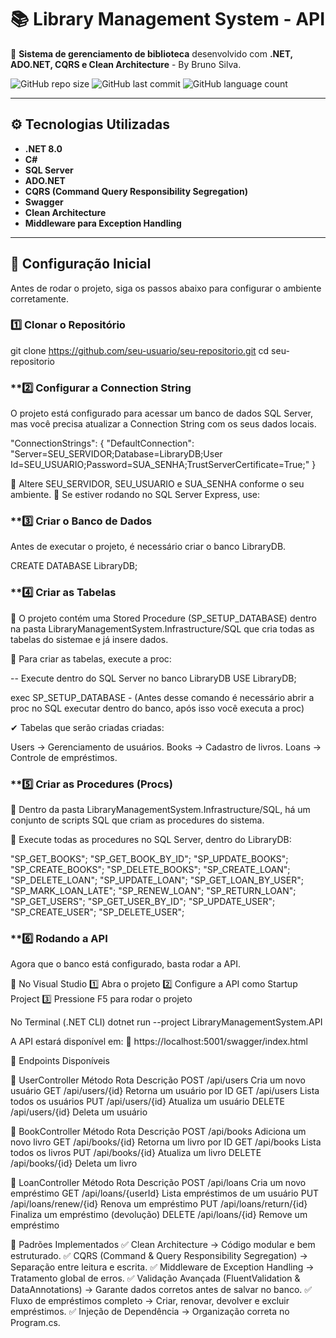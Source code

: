 # 📚 Library Management System - API

🚀 **Sistema de gerenciamento de biblioteca** desenvolvido com **.NET, ADO.NET, CQRS e Clean Architecture** - By Bruno Silva.

![GitHub repo size](https://img.shields.io/github/repo-size/seu-usuario/seu-repositorio?style=for-the-badge)
![GitHub last commit](https://img.shields.io/github/last-commit/seu-usuario/seu-repositorio?style=for-the-badge)
![GitHub language count](https://img.shields.io/github/languages/count/seu-usuario/seu-repositorio?style=for-the-badge)

---

## ⚙️ **Tecnologias Utilizadas**
- **.NET 8.0**
- **C#**
- **SQL Server**
- **ADO.NET**
- **CQRS (Command Query Responsibility Segregation)**
- **Swagger**
- **Clean Architecture**
- **Middleware para Exception Handling**

---

## 🚀 **Configuração Inicial**

Antes de rodar o projeto, siga os passos abaixo para configurar o ambiente corretamente.

### **1️⃣ Clonar o Repositório**

git clone https://github.com/seu-usuario/seu-repositorio.git
cd seu-repositorio

### **2️⃣ Configurar a Connection String
O projeto está configurado para acessar um banco de dados SQL Server, mas você precisa atualizar a Connection String com os seus dados locais.

"ConnectionStrings": {
  "DefaultConnection": "Server=SEU_SERVIDOR;Database=LibraryDB;User Id=SEU_USUARIO;Password=SUA_SENHA;TrustServerCertificate=True;"
}

🔹 Altere SEU_SERVIDOR, SEU_USUARIO e SUA_SENHA conforme o seu ambiente.
🔹 Se estiver rodando no SQL Server Express, use:

### **3️⃣ Criar o Banco de Dados

Antes de executar o projeto, é necessário criar o banco LibraryDB.

CREATE DATABASE LibraryDB;

### **4️⃣ Criar as Tabelas

📂 O projeto contém uma Stored Procedure (SP_SETUP_DATABASE) dentro na pasta LibraryManagementSystem.Infrastructure/SQL que cria todas as tabelas do sistemae e já insere dados.

📌 Para criar as tabelas, execute a proc:

-- Execute dentro do SQL Server no banco LibraryDB
USE LibraryDB;

exec SP_SETUP_DATABASE - (Antes desse comando é necessário abrir a proc no SQL executar dentro do banco, após isso você executa a proc)

✔ Tabelas que serão criadas criadas:

Users → Gerenciamento de usuários.
Books → Cadastro de livros.
Loans → Controle de empréstimos.

### **5️⃣ Criar as Procedures (Procs)
📂 Dentro da pasta LibraryManagementSystem.Infrastructure/SQL, há um conjunto de scripts SQL que criam as procedures do sistema.

🔹 Execute todas as procedures no SQL Server, dentro do LibraryDB:

"SP_GET_BOOKS";
"SP_GET_BOOK_BY_ID";
"SP_UPDATE_BOOKS";
"SP_CREATE_BOOKS";
"SP_DELETE_BOOKS";
"SP_CREATE_LOAN";
"SP_DELETE_LOAN";
"SP_UPDATE_LOAN";
"SP_GET_LOAN_BY_USER";
"SP_MARK_LOAN_LATE";
"SP_RENEW_LOAN";
"SP_RETURN_LOAN";
"SP_GET_USERS";
"SP_GET_USER_BY_ID";
"SP_UPDATE_USER";
"SP_CREATE_USER";
"SP_DELETE_USER";

### **6️⃣ Rodando a API

Agora que o banco está configurado, basta rodar a API.

🔹 No Visual Studio
1️⃣ Abra o projeto
2️⃣ Configure a API como Startup Project
3️⃣ Pressione F5 para rodar o projeto

No Terminal (.NET CLI)
dotnet run --project LibraryManagementSystem.API

A API estará disponível em:
📌 https://localhost:5001/swagger/index.html

🎯 Endpoints Disponíveis

🔹 UserController
Método	Rota	Descrição
POST	/api/users	Cria um novo usuário
GET	/api/users/{id}	Retorna um usuário por ID
GET	/api/users	Lista todos os usuários
PUT	/api/users/{id}	Atualiza um usuário
DELETE	/api/users/{id}	Deleta um usuário

🔹 BookController
Método	Rota	Descrição
POST	/api/books	Adiciona um novo livro
GET	/api/books/{id}	Retorna um livro por ID
GET	/api/books	Lista todos os livros
PUT	/api/books/{id}	Atualiza um livro
DELETE	/api/books/{id}	Deleta um livro

🔹 LoanController
Método	Rota	Descrição
POST	/api/loans	Cria um novo empréstimo
GET	/api/loans/{userId}	Lista empréstimos de um usuário
PUT	/api/loans/renew/{id}	Renova um empréstimo
PUT	/api/loans/return/{id}	Finaliza um empréstimo (devolução)
DELETE	/api/loans/{id}	Remove um empréstimo

📌 Padrões Implementados
✅ Clean Architecture → Código modular e bem estruturado.
✅ CQRS (Command & Query Responsibility Segregation) → Separação entre leitura e escrita.
✅ Middleware de Exception Handling → Tratamento global de erros.
✅ Validação Avançada (FluentValidation & DataAnnotations) → Garante dados corretos antes de salvar no banco.
✅ Fluxo de empréstimos completo → Criar, renovar, devolver e excluir empréstimos.
✅ Injeção de Dependência → Organização correta no Program.cs.


